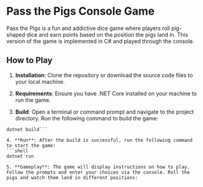 # Pass the Pigs Console Game

Pass the Pigs is a fun and addictive dice game where players roll pig-shaped dice and earn points based on the position the pigs land in. This version of the game is implemented in C# and played through the console.

## How to Play

1. **Installation**: Clone the repository or download the source code files to your local machine.

2. **Requirements**: Ensure you have .NET Core installed on your machine to run the game.


3. **Build**: Open a terminal or command prompt and navigate to the project directory. Run the following command to build the game:

```shell
dotnet build```

4. **Run**: After the build is successful, run the following command to start the game:
```shell
dotnet run

5. **Gameplay**: The game will display instructions on how to play. Follow the prompts and enter your choices via the console. Roll the pigs and watch them land in different positions: